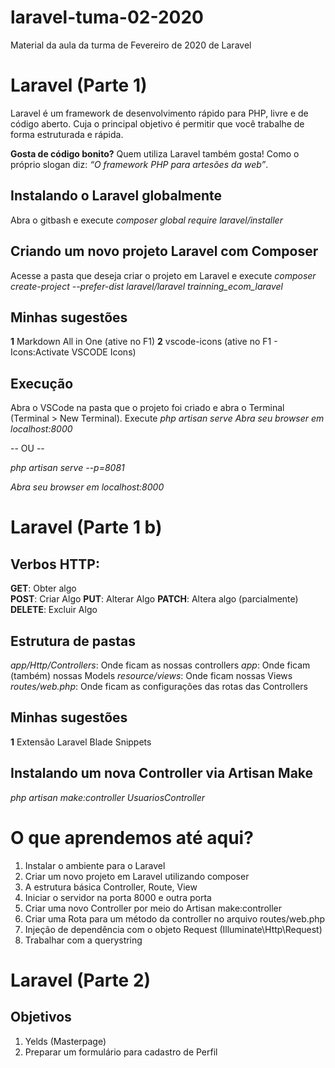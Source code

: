# laravel-tuma-02-2020
Material da aula da turma de Fevereiro de 2020 de Laravel

# Laravel (Parte 1)

Laravel é um framework de desenvolvimento rápido para PHP, livre e de código aberto. Cuja o principal objetivo é permitir que você trabalhe de forma estruturada e rápida.

**Gosta de código bonito?** Quem utiliza Laravel também gosta! Como o próprio slogan diz: _“O framework PHP para artesões da web”_.


## Instalando o Laravel globalmente
Abra o gitbash e execute *composer global require laravel/installer*

## Criando um novo projeto Laravel com Composer

Acesse a pasta que deseja criar o projeto em Laravel e execute *composer create-project --prefer-dist laravel/laravel trainning_ecom_laravel*


## Minhas sugestões

**1** Markdown All in One (ative no  F1)
**2** vscode-icons (ative no F1 - Icons:Activate VSCODE Icons)

## Execução
Abra o VSCode na pasta que o projeto foi criado e abra o Terminal (Terminal > New Terminal). Execute *php artisan serve*
*Abra seu browser em localhost:8000*

-- OU -- 

*php artisan serve --p=8081*

*Abra seu browser em localhost:8000*


# Laravel (Parte 1 b)

## Verbos HTTP:
**GET**: Obter algo  
**POST**: Criar Algo
**PUT**: Alterar Algo
**PATCH**: Altera algo (parcialmente)
**DELETE**: Excluir Algo

## Estrutura de pastas
*app/Http/Controllers*: Onde ficam as nossas controllers
*app*: Onde ficam (também) nossas Models
*resource/views*: Onde ficam nossas Views
*routes/web.php*: Onde ficam as configurações das rotas das Controllers

## Minhas sugestões
**1** Extensão Laravel Blade Snippets


## Instalando um nova Controller via Artisan Make
*php artisan make:controller UsuariosController*


# O que aprendemos até aqui?

 1. Instalar o ambiente para o Laravel
 2. Criar um novo projeto em Laravel utilizando composer
 3. A estrutura básica Controller, Route, View
 4. Iniciar o servidor na porta 8000 e outra porta
 5. Criar uma novo Controller por meio do Artisan make:controller
 6. Criar uma Rota para um método da controller no arquivo routes/web.php
 7. Injeção de dependência com o objeto Request (Illuminate\Http\Request)
 8. Trabalhar com a querystring


# Laravel (Parte 2)

## Objetivos
1. Yelds (Masterpage)
2. Preparar um formulário para cadastro de Perfil

